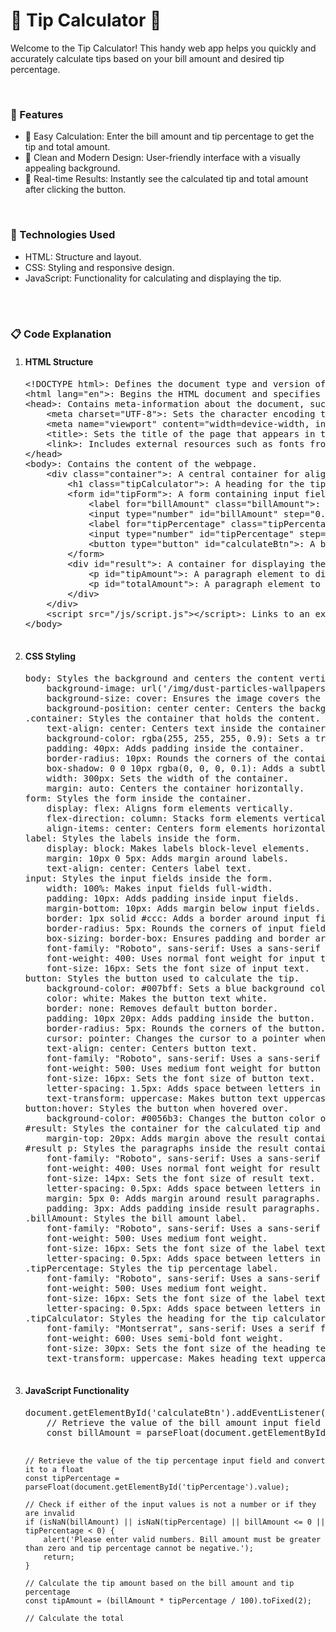 <h1>💸 Tip Calculator 💸</h1>
<p>
    Welcome to the Tip Calculator! This handy web app helps you quickly and accurately calculate tips based on your bill amount and desired tip percentage.
</p>
<br>
<h3>🚀 Features</h3>
<ul>
    <li>🧮 Easy Calculation: Enter the bill amount and tip percentage to get the tip and total amount.</li>
    <li>🎨 Clean and Modern Design: User-friendly interface with a visually appealing background.</li>
    <li>🔄 Real-time Results: Instantly see the calculated tip and total amount after clicking the button.</li>
</ul>
<br>
<h3>🔧 Technologies Used</h3>
<ul>
    <li>HTML: Structure and layout.</li>
    <li>CSS: Styling and responsive design.</li>
    <li>JavaScript: Functionality for calculating and displaying the tip.</li>
</ul>
<br><br>
<h3>📋 Code Explanation</h3>
<ol>
    <li>
        <h4>HTML Structure</h4>
        <pre>
&lt;!DOCTYPE html&gt;: Defines the document type and version of HTML.
&lt;html lang="en"&gt;: Begins the HTML document and specifies English as the language.
&lt;head&gt;: Contains meta-information about the document, such as character encoding, viewport settings, and links to external resources.
    &lt;meta charset="UTF-8"&gt;: Sets the character encoding to UTF-8.
    &lt;meta name="viewport" content="width=device-width, initial-scale=1.0"&gt;: Ensures the page is responsive on all devices.
    &lt;title&gt;: Sets the title of the page that appears in the browser tab.
    &lt;link&gt;: Includes external resources such as fonts from Google Fonts and a stylesheet for styling.
&lt;/head&gt;
&lt;body&gt;: Contains the content of the webpage.
    &lt;div class="container"&gt;: A central container for aligning and styling content.
        &lt;h1 class="tipCalculator"&gt;: A heading for the tip calculator section, styled to stand out.
        &lt;form id="tipForm"&gt;: A form containing input fields for bill amount and tip percentage.
            &lt;label for="billAmount" class="billAmount"&gt;: A label for the bill amount input field.
            &lt;input type="number" id="billAmount" step="0.01" required&gt;: An input field for entering the bill amount.
            &lt;label for="tipPercentage" class="tipPercentage"&gt;: A label for the tip percentage input field.
            &lt;input type="number" id="tipPercentage" step="0.1" required&gt;: An input field for entering the tip percentage.
            &lt;button type="button" id="calculateBtn"&gt;: A button to trigger the calculation.
        &lt;/form&gt;
        &lt;div id="result"&gt;: A container for displaying the calculated tip and total amount.
            &lt;p id="tipAmount"&gt;: A paragraph element to display the tip amount.
            &lt;p id="totalAmount"&gt;: A paragraph element to display the total amount.
        &lt;/div&gt;
    &lt;/div&gt;
    &lt;script src="/js/script.js"&gt;&lt;/script&gt;: Links to an external JavaScript file that contains the logic for calculating and displaying the tip.
&lt;/body&gt;
        </pre>
    </li>
    <li>
        <h4>CSS Styling</h4>
        <pre>
body: Styles the background and centers the content vertically and horizontally.
    background-image: url('/img/dust-particles-wallpapers.jpg'): Sets a full-screen background image.
    background-size: cover: Ensures the image covers the entire background area.
    background-position: center center: Centers the background image.
.container: Styles the container that holds the content.
    text-align: center: Centers text inside the container.
    background-color: rgba(255, 255, 255, 0.9): Sets a translucent white background for better contrast.
    padding: 40px: Adds padding inside the container.
    border-radius: 10px: Rounds the corners of the container.
    box-shadow: 0 0 10px rgba(0, 0, 0, 0.1): Adds a subtle shadow for a 3D effect.
    width: 300px: Sets the width of the container.
    margin: auto: Centers the container horizontally.
form: Styles the form inside the container.
    display: flex: Aligns form elements vertically.
    flex-direction: column: Stacks form elements vertically.
    align-items: center: Centers form elements horizontally.
label: Styles the labels inside the form.
    display: block: Makes labels block-level elements.
    margin: 10px 0 5px: Adds margin around labels.
    text-align: center: Centers label text.
input: Styles the input fields inside the form.
    width: 100%: Makes input fields full-width.
    padding: 10px: Adds padding inside input fields.
    margin-bottom: 10px: Adds margin below input fields.
    border: 1px solid #ccc: Adds a border around input fields.
    border-radius: 5px: Rounds the corners of input fields.
    box-sizing: border-box: Ensures padding and border are included in the width and height.
    font-family: "Roboto", sans-serif: Uses a sans-serif font for input text.
    font-weight: 400: Uses normal font weight for input text.
    font-size: 16px: Sets the font size of input text.
button: Styles the button used to calculate the tip.
    background-color: #007bff: Sets a blue background color.
    color: white: Makes the button text white.
    border: none: Removes default button border.
    padding: 10px 20px: Adds padding inside the button.
    border-radius: 5px: Rounds the corners of the button.
    cursor: pointer: Changes the cursor to a pointer when hovering over the button.
    text-align: center: Centers button text.
    font-family: "Roboto", sans-serif: Uses a sans-serif font for button text.
    font-weight: 500: Uses medium font weight for button text.
    font-size: 16px: Sets the font size of button text.
    letter-spacing: 1.5px: Adds space between letters in button text.
    text-transform: uppercase: Makes button text uppercase.
button:hover: Styles the button when hovered over.
    background-color: #0056b3: Changes the button color on hover for a visual effect.
#result: Styles the container for the calculated tip and total amount.
    margin-top: 20px: Adds margin above the result container.
#result p: Styles the paragraphs inside the result container.
    font-family: "Roboto", sans-serif: Uses a sans-serif font for result text.
    font-weight: 400: Uses normal font weight for result text.
    font-size: 14px: Sets the font size of result text.
    letter-spacing: 0.5px: Adds space between letters in result text.
    margin: 5px 0: Adds margin around result paragraphs.
    padding: 3px: Adds padding inside result paragraphs.
.billAmount: Styles the bill amount label.
    font-family: "Roboto", sans-serif: Uses a sans-serif font.
    font-weight: 500: Uses medium font weight.
    font-size: 16px: Sets the font size of the label text.
    letter-spacing: 0.5px: Adds space between letters in the label text.
.tipPercentage: Styles the tip percentage label.
    font-family: "Roboto", sans-serif: Uses a sans-serif font.
    font-weight: 500: Uses medium font weight.
    font-size: 16px: Sets the font size of the label text.
    letter-spacing: 0.5px: Adds space between letters in the label text.
.tipCalculator: Styles the heading for the tip calculator section.
    font-family: "Montserrat", sans-serif: Uses a serif font.
    font-weight: 600: Uses semi-bold font weight.
    font-size: 30px: Sets the font size of the heading text.
    text-transform: uppercase: Makes heading text uppercase.
        </pre>
    </li>
    <li>
        <h4>JavaScript Functionality</h4>
        <pre>
document.getElementById('calculateBtn').addEventListener('click', function() {
    // Retrieve the value of the bill amount input field and convert it to a float
    const billAmount = parseFloat(document.getElementById('billAmount').value);

    // Retrieve the value of the tip percentage input field and convert it to a float
    const tipPercentage = parseFloat(document.getElementById('tipPercentage').value);

    // Check if either of the input values is not a number or if they are invalid
    if (isNaN(billAmount) || isNaN(tipPercentage) || billAmount <= 0 || tipPercentage < 0) {
        alert('Please enter valid numbers. Bill amount must be greater than zero and tip percentage cannot be negative.');
        return;
    }

    // Calculate the tip amount based on the bill amount and tip percentage
    const tipAmount = (billAmount * tipPercentage / 100).toFixed(2);
    
    // Calculate the total 
